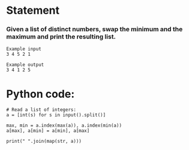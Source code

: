 # Statement
### Given a list of distinct numbers, swap the minimum and the maximum and print the resulting list.

```
Example input
3 4 5 2 1

Example output
3 4 1 2 5
```

# Python code:

```
# Read a list of integers:
a = [int(s) for s in input().split()]

max, min = a.index(max(a)), a.index(min(a))
a[max], a[min] = a[min], a[max]

print(" ".join(map(str, a)))

```
